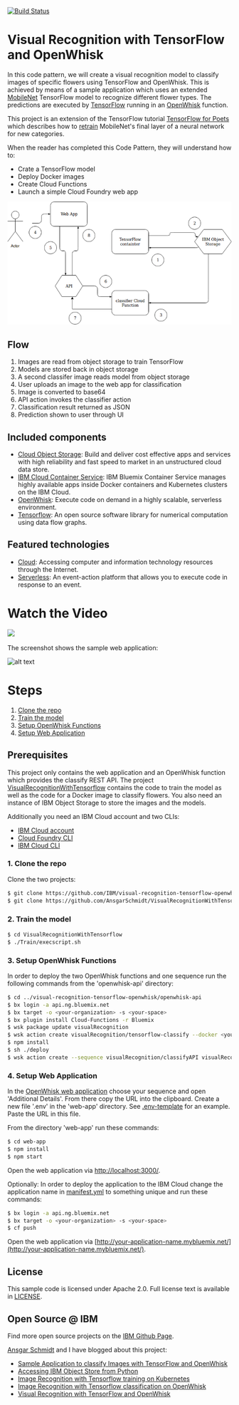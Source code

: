 [![Build Status](https://travis-ci.org/IBM/visual-recognition-tensorflow.svg?branch=master)](https://travis-ci.org/IBM/visual-recognition-tensorflow-openwhisk)

# Visual Recognition with TensorFlow and OpenWhisk

In this code pattern, we will create a visual recognition model to classify images of specific flowers using TensorFlow and OpenWhisk.  This is achieved by means of a sample application which uses an extended [MobileNet](https://research.googleblog.com/2017/06/mobilenets-open-source-models-for.html) TensorFlow model to recognize different flower types. The predictions are executed by [TensorFlow](https://www.tensorflow.org/) running in an [OpenWhisk](https://www.ibm.com/cloud/functions) function.

This project is an extension of the TensorFlow tutorial [TensorFlow for Poets](https://codelabs.developers.google.com/codelabs/tensorflow-for-poets/#0) which describes how to [retrain](https://www.tensorflow.org/tutorials/image_retraining) MobileNet's final layer of a neural network for new categories.

When the reader has completed this Code Pattern, they will understand how to:

* Crate a TensorFlow model
* Deploy Docker images
* Create Cloud Functions
* Launch a simple Cloud Foundry web app

![](doc/source/images/architecture.png)

## Flow
1. Images are read from object storage to train TensorFlow
2. Models are stored back in object storage
3. A second classifer image reads model from object storage
4. User uploads an image to the web app for classification
5. Image is converted to base64
6. API action invokes the classifier action
7. Classification result returned as JSON
8. Prediction shown to user through UI

## Included components

* [Cloud Object Storage](https://console.bluemix.net/catalog/services/object-storage): Build and deliver cost effective apps and services with high reliability and fast speed to market in an unstructured cloud data store.
* [IBM Cloud Container Service](https://console.bluemix.net/docs/containers/container_index.html): IBM Bluemix Container Service manages highly available apps inside Docker containers and Kubernetes clusters on the IBM Cloud.
* [OpenWhisk](https://console.ng.bluemix.net/openwhisk): Execute code on demand in a highly scalable, serverless environment.
* [Tensorflow](https://www.tensorflow.org/): An open source software library for numerical computation using data flow graphs.

## Featured technologies

* [Cloud](https://www.ibm.com/developerworks/learn/cloud/): Accessing computer and information technology resources through the Internet.
* [Serverless](https://www.ibm.com/cloud-computing/bluemix/openwhisk): An event-action platform that allows you to execute code in response to an event.

# Watch the Video
[![](http://img.youtube.com/vi/Jxi7U7VOMYg/0.jpg)](https://github.com/nheidloff/visual-recognition-tensorflow-openwhisk/raw/master/screenshots/web-app.png)

The screenshot shows the sample web application:

![alt text](https://github.com/nheidloff/visual-recognition-tensorflow-openwhisk/raw/master/screenshots/web-app.png "Visual Recognition with TensorFlow and OpenWhisk")

# Steps

1. [Clone the repo](#1-clone-the-repo)
2. [Train the model](#2-train-the-model)
3. [Setup OpenWhisk Functions](#3-setup-openwhisk-functions)
4. [Setup Web Application](#4-setup-web-application)

## Prerequisites

This project only contains the web application and an OpenWhisk function which provides the classify REST API. The project [VisualRecognitionWithTensorflow](https://github.com/AnsgarSchmidt/VisualRecognitionWithTensorflow) contains the code to train the model as well as the code for a Docker image to classify flowers. You also need an instance of IBM Object Storage to store the images and the models.

Additionally you need an IBM Cloud account and two CLIs:

* [IBM Cloud account][sign_up]
* [Cloud Foundry CLI][cloud_foundry]
* [IBM Cloud CLI](https://console.bluemix.net/docs/cli/reference/bluemix_cli/download_cli.html)

### 1. Clone the repo

Clone the two projects:

```sh
$ git clone https://github.com/IBM/visual-recognition-tensorflow-openwhisk.git
$ git clone https://github.com/AnsgarSchmidt/VisualRecognitionWithTensorflow.git
```

### 2. Train the model

```sh
$ cd VisualRecognitionWithTensorflow
$ ./Train/execscript.sh
```

### 3. Setup OpenWhisk Functions

In order to deploy the two OpenWhisk functions and one sequence run the following commands from the 'openwhisk-api' directory:

```sh
$ cd ../visual-recognition-tensorflow-openwhisk/openwhisk-api
$ bx login -a api.ng.bluemix.net
$ bx target -o <your-organization> -s <your-space>
$ bx plugin install Cloud-Functions -r Bluemix
$ wsk package update visualRecognition
$ wsk action create visualRecognition/tensorflow-classify --docker <your-dockerhub-name>/tensorflow-openwhisk-classify:latest
$ npm install
$ sh ./deploy
$ wsk action create --sequence visualRecognition/classifyAPI visualRecognition/classifyImage,visualRecognition/tensorflow-classify --web raw
```

### 4. Setup Web Application

In the [OpenWhisk web application](https://console.bluemix.net/openwhisk/manage/actions) choose your sequence and open 'Additional Details'. From there copy the URL into the clipboard. Create a new file '.env' in the 'web-app' directory. See [.env-template](.env-template) for an example. Paste the URL in this file.

From the directory 'web-app' run these commands:

```sh
$ cd web-app
$ npm install
$ npm start
```
  
Open the web application via [http://localhost:3000/](http://localhost:3000/).

Optionally: In order to deploy the application to the IBM Cloud change the application name in [manifest.yml](manifest.yml) to something unique and run these commands:

```sh
$ bx login -a api.ng.bluemix.net
$ bx target -o <your-organization> -s <your-space>
$ cf push
```

Open the web application via [http://your-application-name.mybluemix.net/](http://your-application-name.mybluemix.net/).


## License

This sample code is licensed under Apache 2.0. Full license text is available in [LICENSE](LICENSE).


## Open Source @ IBM
  Find more open source projects on the [IBM Github Page](http://ibm.github.io/).

[cloud_foundry]: https://github.com/cloudfoundry/cli
[sign_up]: https://console.ng.bluemix.net/registration/
[node_js]: http://nodejs.org/
[npm]: https://www.npmjs.com

[Ansgar Schmidt](https://ansi.23-5.eu/) and I have blogged about this project:

* [Sample Application to classify Images with TensorFlow and OpenWhisk](https://heidloff.net/article/visual-recognition-tensorflow)
* [Accessing IBM Object Store from Python](https://ansi.23-5.eu/2017/11/accessing-ibm-object-store-python/)
* [Image Recognition with Tensorflow training on Kubernetes](https://ansi.23-5.eu/2017/11/image-recognition-with-tensorflow-training-on-kubernetes/)
* [Image Recognition with Tensorflow classification on OpenWhisk](https://ansi.23-5.eu/2017/11/image-recognition-tensorflow-classification-openwhisk/)
* [Visual Recognition with TensorFlow and OpenWhisk](http://heidloff.net/article/visual-recognition-tensorflow-openwhisk)


